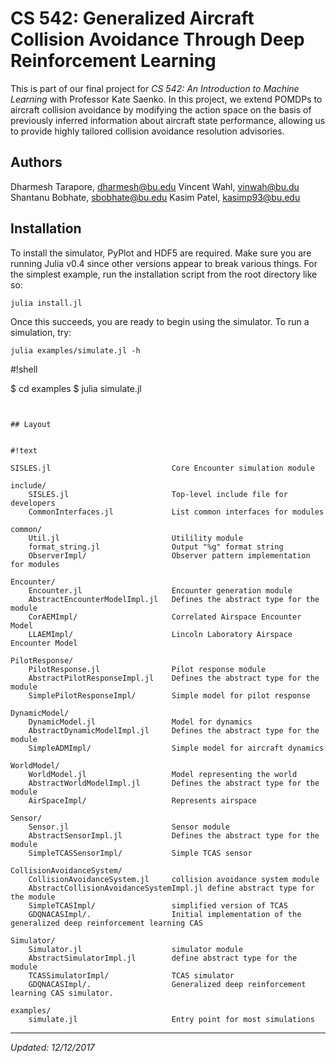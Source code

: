 # CS 542: Generalized Aircraft Collision Avoidance Through Deep Reinforcement Learning

This is part of our final project for <i>CS 542: An Introduction to Machine Learning</i> with Professor Kate Saenko. In this project, we extend POMDPs to aircraft collision avoidance by modifying the action space on the basis of previously inferred information about aircraft state performance, allowing us to provide highly tailored collision avoidance resolution advisories.

## Authors

Dharmesh Tarapore, dharmesh@bu.edu
Vincent Wahl, vinwah@bu.du
Shantanu Bobhate, sbobhate@bu.edu
Kasim Patel, kasimp93@bu.edu

## Installation

To install the simulator, PyPlot and HDF5 are required. Make sure you are running Julia v0.4 since other versions appear to break various things. For the simplest example, run the installation script from the root directory like so:

```
julia install.jl

```

Once this succeeds, you are ready to begin using the simulator. To run a simulation, try:

```
julia examples/simulate.jl -h
```

#!shell

$ cd examples
$ julia simulate.jl

```


## Layout


#!text

SISLES.jl                           Core Encounter simulation module

include/
    SISLES.jl                       Top-level include file for developers
    CommonInterfaces.jl             List common interfaces for modules

common/
    Util.jl                         Utilility module
    format_string.jl                Output "%g" format string
    ObserverImpl/                   Observer pattern implementation for modules

Encounter/
    Encounter.jl                    Encounter generation module
    AbstractEncounterModelImpl.jl   Defines the abstract type for the module
    CorAEMImpl/                     Correlated Airspace Encounter Model
    LLAEMImpl/                      Lincoln Laboratory Airspace Encounter Model

PilotResponse/
    PilotResponse.jl                Pilot response module
    AbstractPilotResponseImpl.jl    Defines the abstract type for the module
    SimplePilotResponseImpl/        Simple model for pilot response

DynamicModel/
    DynamicModel.jl                 Model for dynamics
    AbstractDynamicModelImpl.jl     Defines the abstract type for the module
    SimpleADMImpl/                  Simple model for aircraft dynamics

WorldModel/
    WorldModel.jl                   Model representing the world
    AbstractWorldModelImpl.jl       Defines the abstract type for the module
    AirSpaceImpl/                   Represents airspace

Sensor/
    Sensor.jl                       Sensor module
    AbstractSensorImpl.jl           Defines the abstract type for the module
    SimpleTCASSensorImpl/           Simple TCAS sensor

CollisionAvoidanceSystem/
    CollisionAvoidanceSystem.jl     collision avoidance system module
    AbstractCollisionAvoidanceSystemImpl.jl define abstract type for the module
    SimpleTCASImpl/                 simplified version of TCAS
    GDQNACASImpl/.                  Initial implementation of the generalized deep reinforcement learning CAS

Simulator/
    Simulator.jl                    simulator module
    AbstractSimulatorImpl.jl        define abstract type for the module
    TCASSimulatorImpl/              TCAS simulator
    GDQNACASImpl/.                  Generalized deep reinforcement learning CAS simulator.

examples/
    simulate.jl                     Entry point for most simulations
```


***

*Updated: 12/12/2017*
